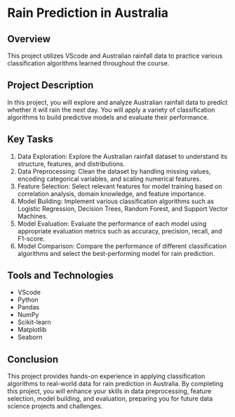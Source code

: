 # Rain Prediction in Australia

## Overview

This project utilizes VScode and Australian rainfall data to practice various classification algorithms learned throughout the course.

## Project Description

In this project, you will explore and analyze Australian rainfall data to predict whether it will rain the next day. You will apply a variety of classification algorithms to build predictive models and evaluate their performance.

## Key Tasks

1. Data Exploration: Explore the Australian rainfall dataset to understand its structure, features, and distributions.
2. Data Preprocessing: Clean the dataset by handling missing values, encoding categorical variables, and scaling numerical features.
3. Feature Selection: Select relevant features for model training based on correlation analysis, domain knowledge, and feature importance.
4. Model Building: Implement various classification algorithms such as Logistic Regression, Decision Trees, Random Forest, and Support Vector Machines.
5. Model Evaluation: Evaluate the performance of each model using appropriate evaluation metrics such as accuracy, precision, recall, and F1-score.
6. Model Comparison: Compare the performance of different classification algorithms and select the best-performing model for rain prediction.

## Tools and Technologies

- VScode
- Python
- Pandas
- NumPy
- Scikit-learn
- Matplotlib
- Seaborn

## Conclusion

This project provides hands-on experience in applying classification algorithms to real-world data for rain prediction in Australia. By completing this project, you will enhance your skills in data preprocessing, feature selection, model building, and evaluation, preparing you for future data science projects and challenges.
